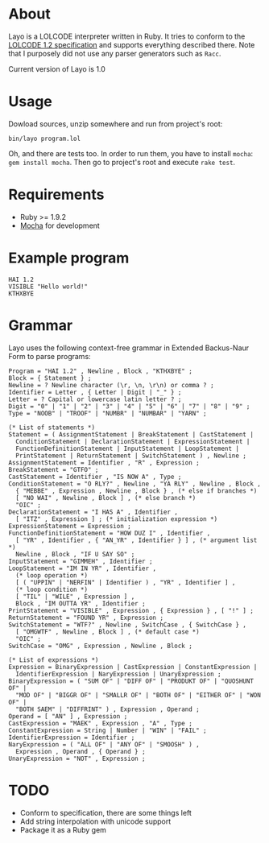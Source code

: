 # About

Layo is a LOLCODE interpreter written in Ruby. It tries to conform to the
[LOLCODE 1.2 specification](http://lolcode.com/specs/1.2) and supports
everything described there. Note that I purposely did not use any parser
generators such as `Racc`.

Current version of Layo is 1.0

# Usage

Dowload sources, unzip somewhere and run from project's root:

`bin/layo program.lol`

Oh, and there are tests too. In order to run them, you have to install `mocha`:
`gem install mocha`. Then go to project's root and execute `rake test`.

# Requirements

* Ruby >= 1.9.2
* [Mocha](http://mocha.rubyforge.org/) for development

# Example program

```
HAI 1.2
VISIBLE "Hello world!"
KTHXBYE
```

# Grammar

Layo uses the following context-free grammar in Extended Backus-Naur Form
to parse programs:

```
Program = "HAI 1.2" , Newline , Block , "KTHXBYE" ;
Block = { Statement } ;
Newline = ? Newline character (\r, \n, \r\n) or comma ? ;
Identifier = Letter , { Letter | Digit | "_" } ;
Letter = ? Capital or lowercase latin letter ? ;
Digit = "0" | "1" | "2" | "3" | "4" | "5" | "6" | "7" | "8" | "9" ;
Type = "NOOB" | "TROOF" | "NUMBR" | "NUMBAR" | "YARN" ;

(* List of statements *)
Statement = ( AssignmentStatement | BreakStatement | CastStatement |
  ConditionStatement | DeclarationStatement | ExpressionStatement |
  FunctionDefinitionStatement | InputStatement | LoopStatement |
  PrintStatement | ReturnStatement | SwitchStatement ) , Newline ;
AssignmentStatement = Identifier , "R" , Expression ;
BreakStatement = "GTFO" ;
CastStatement = Identifier , "IS NOW A" , Type ;
ConditionStatement = "O RLY?" , Newline , "YA RLY" , Newline , Block ,
  { "MEBBE" , Expression , Newline , Block } , (* else if branches *)
  [ "NO WAI" , Newline , Block ] , (* else branch *)
  "OIC" ;
DeclarationStatement = "I HAS A" , Identifier ,
  [ "ITZ" , Expression ] ; (* initialization expression *)
ExpressionStatement = Expression ;
FunctionDefinitionStatement = "HOW DUZ I" , Identifier ,
  [ "YR" , Identifier , { "AN_YR" , Identifier } ] , (* argument list *)
  Newline , Block , "IF U SAY SO" ;
InputStatement = "GIMMEH" , Identifier ;
LoopStatement = "IM IN YR" , Identifier ,
  (* loop operation *)
  [ ( "UPPIN" | "NERFIN" | Identifier ) , "YR" , Identifier ] ,
  (* loop condition *)
  [ "TIL" | "WILE" , Expression ] ,
  Block , "IM OUTTA YR" , Identifier ;
PrintStatement = "VISIBLE" , Expression , { Expression } , [ "!" ] ;
ReturnStatement = "FOUND YR" , Expression ;
SwitchStatement = "WTF?" , Newline , SwitchCase , { SwitchCase } ,
  [ "OMGWTF" , Newline , Block ] , (* default case *)
  "OIC" ;
SwitchCase = "OMG" , Expression , Newline , Block ;

(* List of expressions *)
Expression = BinaryExpression | CastExpression | ConstantExpression |
  IdentifierExpression | NaryExpression | UnaryExpression ;
BinaryExpression = ( "SUM OF" | "DIFF OF" | "PRODUKT OF" | "QUOSHUNT OF" |
  "MOD OF" | "BIGGR OF" | "SMALLR OF" | "BOTH OF" | "EITHER OF" | "WON OF" |
  "BOTH SAEM" | "DIFFRINT" ) , Expression , Operand ;
Operand = [ "AN" ] , Expression ;
CastExpression = "MAEK" , Expression , "A" , Type ;
ConstantExpression = String | Number | "WIN" | "FAIL" ;
IdentifierExpression = Identifier ;
NaryExpression = ( "ALL OF" | "ANY OF" | "SMOOSH" ) ,
  Expression , Operand , { Operand } ;
UnaryExpression = "NOT" , Expression ;
```

# TODO

* Conform to specification, there are some things left
* Add string interpolation with unicode support
* Package it as a Ruby gem
